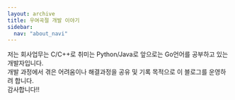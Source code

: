 ```yaml
---
layout: archive
title: 우여곡절 개발 이야기
sidebar:
  nav: "about_navi"
---
```

저는 회사업무는 C/C++로 취미는 Python/Java로 앞으로는 Go언어를 공부하고 있는 개발자입니다.   
개발 과정에서 겪은 어려움이나 해결과정을 공유 및 기록 목적으로 이 블로그를 운영하려 합니다.   
감사합니다!!